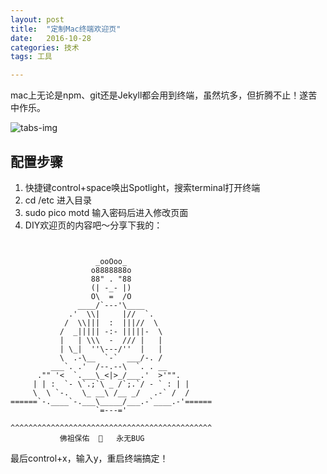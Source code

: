 ```yaml
---
layout: post
title:  "定制Mac终端欢迎页"
date:   2016-10-28
categories: 技术
tags: 工具

---
```


mac上无论是npm、git还是Jekyll都会用到终端，虽然坑多，但折腾不止！遂苦中作乐。


![tabs-img](http://liaokeyu.com/../assets/images/postImg/2016-09-25.jpg)



## 配置步骤

1. 快捷键control+space唤出Spotlight，搜索terminal打开终端　
2. cd /etc 进入目录
3. sudo pico motd 输入密码后进入修改页面
4. DIY欢迎页的内容吧～分享下我的：
	
```	
	

                   _ooOoo_
                  o8888888o
                  88" . "88
                  (| -_- |)
                  O\  =  /O
               ____/`---'\____
             .'  \\|     |//  `.
            /  \\|||  :  |||//  \
           /  _||||| -:- |||||-  \
           |   | \\\  -  /// |   |
           | \_|  ''\---/''  |   |
           \  .-\__  `-`  ___/-. /
         ___`. .'  /--.--\  `. . __
      ."" '<  `.___\_<|>_/___.'  >'"".
     | | :  `- \`.;`\ _ /`;.`/ - ` : | |
     \  \ `-.   \_ __\ /__ _/   .-` /  /
======`-.____`-.___\_____/___.-`____.-'======
                   `=---='

^^^^^^^^^^^^^^^^^^^^^^^^^^^^^^^^^^^^^^^^^^^^^
           佛祖保佑  🙏   永无BUG

```

最后control+x，输入y，重启终端搞定！
